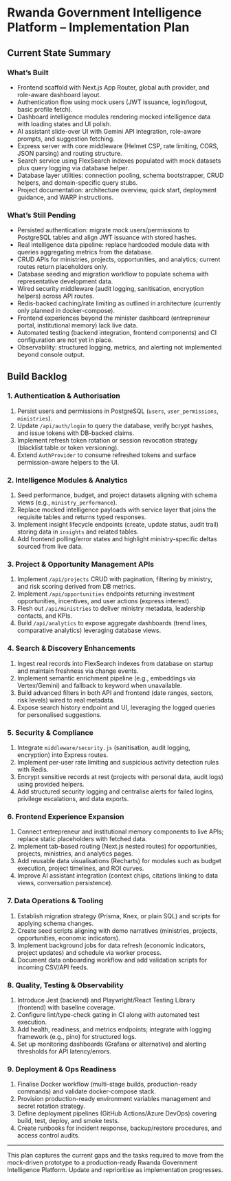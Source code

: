 # Rwanda Government Intelligence Platform – Implementation Plan

## Current State Summary

### What’s Built
- Frontend scaffold with Next.js App Router, global auth provider, and role-aware dashboard layout.
- Authentication flow using mock users (JWT issuance, login/logout, basic profile fetch).
- Dashboard intelligence modules rendering mocked intelligence data with loading states and UI polish.
- AI assistant slide-over UI with Gemini API integration, role-aware prompts, and suggestion fetching.
- Express server with core middleware (Helmet CSP, rate limiting, CORS, JSON parsing) and routing structure.
- Search service using FlexSearch indexes populated with mock datasets plus query logging via database helper.
- Database layer utilities: connection pooling, schema bootstrapper, CRUD helpers, and domain-specific query stubs.
- Project documentation: architecture overview, quick start, deployment guidance, and WARP instructions.

### What’s Still Pending
- Persisted authentication: migrate mock users/permissions to PostgreSQL tables and align JWT issuance with stored hashes.
- Real intelligence data pipeline: replace hardcoded module data with queries aggregating metrics from the database.
- CRUD APIs for ministries, projects, opportunities, and analytics; current routes return placeholders only.
- Database seeding and migration workflow to populate schema with representative development data.
- Wired security middleware (audit logging, sanitisation, encryption helpers) across API routes.
- Redis-backed caching/rate limiting as outlined in architecture (currently only planned in docker-compose).
- Frontend experiences beyond the minister dashboard (entrepreneur portal, institutional memory) lack live data.
- Automated testing (backend integration, frontend components) and CI configuration are not yet in place.
- Observability: structured logging, metrics, and alerting not implemented beyond console output.

## Build Backlog

### 1. Authentication & Authorisation
1. Persist users and permissions in PostgreSQL (`users`, `user_permissions`, `ministries`).
2. Update `/api/auth/login` to query the database, verify bcrypt hashes, and issue tokens with DB-backed claims.
3. Implement refresh token rotation or session revocation strategy (blacklist table or token versioning).
4. Extend `AuthProvider` to consume refreshed tokens and surface permission-aware helpers to the UI.

### 2. Intelligence Modules & Analytics
1. Seed performance, budget, and project datasets aligning with schema views (e.g., `ministry_performance`).
2. Replace mocked intelligence payloads with service layer that joins the requisite tables and returns typed responses.
3. Implement insight lifecycle endpoints (create, update status, audit trail) storing data in `insights` and related tables.
4. Add frontend polling/error states and highlight ministry-specific deltas sourced from live data.

### 3. Project & Opportunity Management APIs
1. Implement `/api/projects` CRUD with pagination, filtering by ministry, and risk scoring derived from DB metrics.
2. Implement `/api/opportunities` endpoints returning investment opportunities, incentives, and user actions (express interest).
3. Flesh out `/api/ministries` to deliver ministry metadata, leadership contacts, and KPIs.
4. Build `/api/analytics` to expose aggregate dashboards (trend lines, comparative analytics) leveraging database views.

### 4. Search & Discovery Enhancements
1. Ingest real records into FlexSearch indexes from database on startup and maintain freshness via change events.
2. Implement semantic enrichment pipeline (e.g., embeddings via Vertex/Gemini) and fallback to keyword when unavailable.
3. Build advanced filters in both API and frontend (date ranges, sectors, risk levels) wired to real metadata.
4. Expose search history endpoint and UI, leveraging the logged queries for personalised suggestions.

### 5. Security & Compliance
1. Integrate `middleware/security.js` (sanitisation, audit logging, encryption) into Express routes.
2. Implement per-user rate limiting and suspicious activity detection rules with Redis.
3. Encrypt sensitive records at rest (projects with personal data, audit logs) using provided helpers.
4. Add structured security logging and centralise alerts for failed logins, privilege escalations, and data exports.

### 6. Frontend Experience Expansion
1. Connect entrepreneur and institutional memory components to live APIs; replace static placeholders with fetched data.
2. Implement tab-based routing (Next.js nested routes) for opportunities, projects, ministries, and analytics pages.
3. Add reusable data visualisations (Recharts) for modules such as budget execution, project timelines, and ROI curves.
4. Improve AI assistant integration (context chips, citations linking to data views, conversation persistence).

### 7. Data Operations & Tooling
1. Establish migration strategy (Prisma, Knex, or plain SQL) and scripts for applying schema changes.
2. Create seed scripts aligning with demo narratives (ministries, projects, opportunities, economic indicators).
3. Implement background jobs for data refresh (economic indicators, project updates) and schedule via worker process.
4. Document data onboarding workflow and add validation scripts for incoming CSV/API feeds.

### 8. Quality, Testing & Observability
1. Introduce Jest (backend) and Playwright/React Testing Library (frontend) with baseline coverage.
2. Configure lint/type-check gating in CI along with automated test execution.
3. Add health, readiness, and metrics endpoints; integrate with logging framework (e.g., pino) for structured logs.
4. Set up monitoring dashboards (Grafana or alternative) and alerting thresholds for API latency/errors.

### 9. Deployment & Ops Readiness
1. Finalise Docker workflow (multi-stage builds, production-ready commands) and validate docker-compose stack.
2. Provision production-ready environment variables management and secret rotation strategy.
3. Define deployment pipelines (GitHub Actions/Azure DevOps) covering build, test, deploy, and smoke tests.
4. Create runbooks for incident response, backup/restore procedures, and access control audits.

---

This plan captures the current gaps and the tasks required to move from the mock-driven prototype to a production-ready Rwanda Government Intelligence Platform. Update and reprioritise as implementation progresses.
